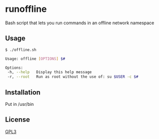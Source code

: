# runoffline
Bash script that lets you run commands in an offline network namespace

## Usage
```bash
$ ./offline.sh

Usage: offline [OPTIONS] $#

Options:
 -h, --help   Display this help message
 -r, --root   Run as root without the use of: su $USER -c $#
```

## Installation
Put in /usr/bin

## License
[GPL3](LICENSE)
